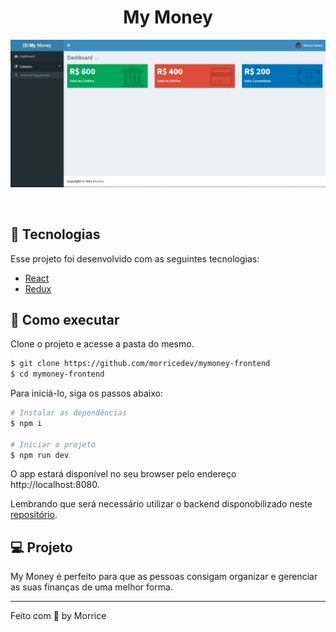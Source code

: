 <h1 align="center">
 My Money
</h1>
<p align="center">
<img alt="Todo" src=".github/cover.png" />
</p>

<br>

## 🧪 Tecnologias

Esse projeto foi desenvolvido com as seguintes tecnologias:

- [React](https://reactjs.org)
- [Redux](https://redux.js.org/)

## 🚀 Como executar

Clone o projeto e acesse a pasta do mesmo.

```bash
$ git clone https://github.com/morricedev/mymoney-frontend
$ cd mymoney-frontend
```

Para iniciá-lo, siga os passos abaixo:

```bash
# Instalar as dependências
$ npm i

# Iniciar o projeto
$ npm run dev
```

O app estará disponível no seu browser pelo endereço http://localhost:8080.

Lembrando que será necessário utilizar o backend disponobilizado neste [repositório](https://github.com/morricedev/mymoney-backend).

## 💻 Projeto

My Money é perfeito para que as pessoas consigam organizar e gerenciar as suas finanças de uma melhor forma.

---

Feito com 💜 by Morrice

